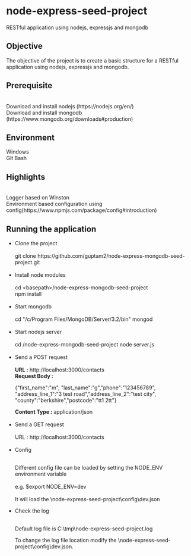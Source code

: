 # node-express-seed-project
RESTful application using nodejs, expressjs and mongodb

<h2>Objective</h2>

The objective of the project is to create a basic structure for a RESTful application using nodejs, expressjs and mongodb.

<h2>Prerequisite</h2>
<br>
Download and install nodejs (https://nodejs.org/en/)
<br>
Download and install mongodb (https://www.mongodb.org/downloads#production)

<h2>Environment</h2>

Windows
<br>
Git Bash

<h2>Highlights</h2>

<br>
Logger based on Winston
<br>
Environment based configuration using config(https://www.npmjs.com/package/config#introduction)


<h2>Running the application</h2>

<ul>
<li>Clone the project</li>
<br>
git clone https://github.com/guptam2/node-express-mongodb-seed-project.git
<br>
<br>
<li>Install node modules</li>
<br>
cd &lt;basepath&gt;/node-express-mongodb-seed-project
<br>
npm install
<br>
<br>
<li>Start mongodb</li>
<br>
cd "/c/Program Files/MongoDB/Server/3.2/bin"
mongod
<br>
<br>
<li>Start nodejs server</li>
<br>
cd <basepath>/node-express-mongodb-seed-project
node server.js
<br>
<br>
<li>Send a POST request</li>
<br>
<b>URL :</b> http://localhost:3000/contacts
<br>
<b>Request Body :</b> <p>{"first_name":"m", "last_name":"g","phone":"123456789", "address_line_1":"3 test road","address_line_2":"test city", "county":"berkshire","postcode":"tt1 2tt"}</p>
<b>Content Type :</b> application/json
<br>
<br>

<li>Send a GET request</li>
<br>
URL : http://localhost:3000/contacts
<br>
<br>
<li>Config</li>
<br>
<p>
Different config file can be loaded by setting the NODE_ENV environment variable
<br>
<br>
e.g. $export NODE_ENV=dev  
<br>
<br>
It will load the <basepath>\node-express-seed-project\config\dev.json
</p>

<li>Check the log</li>
<br>
<p>Default log file is C:\tmp\node-express-seed-project.log</p>
<p>
To change the log file location modify the <basepath>\node-express-seed-project\config\dev.json. 
</p>
</ul>



